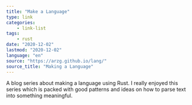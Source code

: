 ```yaml
---
title: "Make a Language"
type: link
categories:
    - link-list
tags:
    - rust
date: "2020-12-02"
lastmod: "2020-12-02"
language: "en"
source: "https://arzg.github.io/lang/"
source_title: "Making a Language"
---
```


A blog series about making a language using Rust. I really enjoyed this series which is packed with good patterns and ideas on how to parse text into something meaningful.